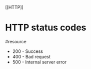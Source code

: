 [[HTTP]]

# HTTP status codes
#resource 

- 200  - Success
- 400 - Bad request
- 500 - Internal server error